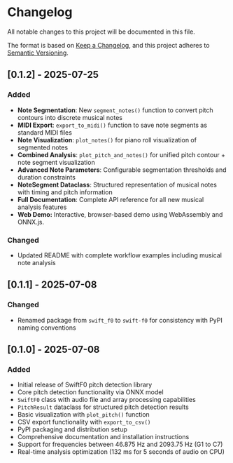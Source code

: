 # Changelog

All notable changes to this project will be documented in this file.

The format is based on [Keep a Changelog](https://keepachangelog.com/en/1.0.0/),
and this project adheres to [Semantic Versioning](https://semver.org/spec/v2.0.0.html).

## [0.1.2] - 2025-07-25

### Added
- **Note Segmentation**: New `segment_notes()` function to convert pitch contours into discrete musical notes
- **MIDI Export**: `export_to_midi()` function to save note segments as standard MIDI files  
- **Note Visualization**: `plot_notes()` for piano roll visualization of segmented notes
- **Combined Analysis**: `plot_pitch_and_notes()` for unified pitch contour + note segment visualization
- **Advanced Note Parameters**: Configurable segmentation thresholds and duration constraints
- **NoteSegment Dataclass**: Structured representation of musical notes with timing and pitch information
- **Full Documentation**: Complete API reference for all new musical analysis features
- **Web Demo:** Interactive, browser-based demo using WebAssembly and ONNX.js.

### Changed
- Updated README with complete workflow examples including musical note analysis

## [0.1.1] - 2025-07-08

### Changed
- Renamed package from `swift_f0` to `swift-f0` for consistency with PyPI naming conventions

## [0.1.0] - 2025-07-08

### Added
- Initial release of SwiftF0 pitch detection library
- Core pitch detection functionality via ONNX model
- `SwiftF0` class with audio file and array processing capabilities
- `PitchResult` dataclass for structured pitch detection results
- Basic visualization with `plot_pitch()` function
- CSV export functionality with `export_to_csv()`
- PyPI packaging and distribution setup
- Comprehensive documentation and installation instructions
- Support for frequencies between 46.875 Hz and 2093.75 Hz (G1 to C7)
- Real-time analysis optimization (132 ms for 5 seconds of audio on CPU)